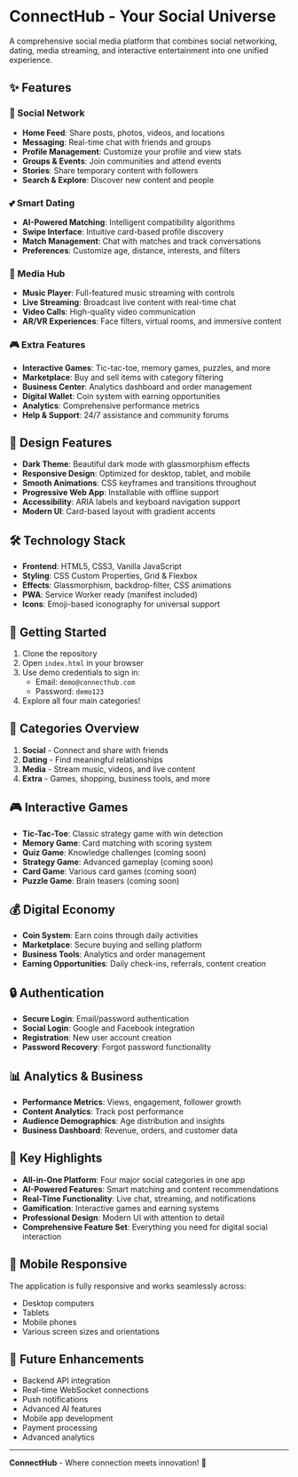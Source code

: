 # ConnectHub - Your Social Universe

A comprehensive social media platform that combines social networking, dating, media streaming, and interactive entertainment into one unified experience.

## ✨ Features

### 📱 Social Network
- **Home Feed**: Share posts, photos, videos, and locations
- **Messaging**: Real-time chat with friends and groups
- **Profile Management**: Customize your profile and view stats
- **Groups & Events**: Join communities and attend events
- **Stories**: Share temporary content with followers
- **Search & Explore**: Discover new content and people

### 💕 Smart Dating
- **AI-Powered Matching**: Intelligent compatibility algorithms
- **Swipe Interface**: Intuitive card-based profile discovery
- **Match Management**: Chat with matches and track conversations
- **Preferences**: Customize age, distance, interests, and filters

### 🎵 Media Hub
- **Music Player**: Full-featured music streaming with controls
- **Live Streaming**: Broadcast live content with real-time chat
- **Video Calls**: High-quality video communication
- **AR/VR Experiences**: Face filters, virtual rooms, and immersive content

### 🎮 Extra Features
- **Interactive Games**: Tic-tac-toe, memory games, puzzles, and more
- **Marketplace**: Buy and sell items with category filtering
- **Business Center**: Analytics dashboard and order management
- **Digital Wallet**: Coin system with earning opportunities
- **Analytics**: Comprehensive performance metrics
- **Help & Support**: 24/7 assistance and community forums

## 🎨 Design Features

- **Dark Theme**: Beautiful dark mode with glassmorphism effects
- **Responsive Design**: Optimized for desktop, tablet, and mobile
- **Smooth Animations**: CSS keyframes and transitions throughout
- **Progressive Web App**: Installable with offline support
- **Accessibility**: ARIA labels and keyboard navigation support
- **Modern UI**: Card-based layout with gradient accents

## 🛠️ Technology Stack

- **Frontend**: HTML5, CSS3, Vanilla JavaScript
- **Styling**: CSS Custom Properties, Grid & Flexbox
- **Effects**: Glassmorphism, backdrop-filter, CSS animations
- **PWA**: Service Worker ready (manifest included)
- **Icons**: Emoji-based iconography for universal support

## 🚀 Getting Started

1. Clone the repository
2. Open `index.html` in your browser
3. Use demo credentials to sign in:
   - Email: `demo@connecthub.com`
   - Password: `demo123`
4. Explore all four main categories!

## 📱 Categories Overview

1. **Social** - Connect and share with friends
2. **Dating** - Find meaningful relationships 
3. **Media** - Stream music, videos, and live content
4. **Extra** - Games, shopping, business tools, and more

## 🎮 Interactive Games

- **Tic-Tac-Toe**: Classic strategy game with win detection
- **Memory Game**: Card matching with scoring system
- **Quiz Game**: Knowledge challenges (coming soon)
- **Strategy Game**: Advanced gameplay (coming soon)
- **Card Game**: Various card games (coming soon)
- **Puzzle Game**: Brain teasers (coming soon)

## 💰 Digital Economy

- **Coin System**: Earn coins through daily activities
- **Marketplace**: Secure buying and selling platform
- **Business Tools**: Analytics and order management
- **Earning Opportunities**: Daily check-ins, referrals, content creation

## 🔒 Authentication

- **Secure Login**: Email/password authentication
- **Social Login**: Google and Facebook integration
- **Registration**: New user account creation
- **Password Recovery**: Forgot password functionality

## 📊 Analytics & Business

- **Performance Metrics**: Views, engagement, follower growth
- **Content Analytics**: Track post performance
- **Audience Demographics**: Age distribution and insights
- **Business Dashboard**: Revenue, orders, and customer data

## 🌟 Key Highlights

- **All-in-One Platform**: Four major social categories in one app
- **AI-Powered Features**: Smart matching and content recommendations
- **Real-Time Functionality**: Live chat, streaming, and notifications
- **Gamification**: Interactive games and earning systems
- **Professional Design**: Modern UI with attention to detail
- **Comprehensive Feature Set**: Everything you need for digital social interaction

## 📱 Mobile Responsive

The application is fully responsive and works seamlessly across:
- Desktop computers
- Tablets
- Mobile phones
- Various screen sizes and orientations

## 🎯 Future Enhancements

- Backend API integration
- Real-time WebSocket connections
- Push notifications
- Advanced AI features
- Mobile app development
- Payment processing
- Advanced analytics

---

**ConnectHub** - Where connection meets innovation! 🌟
